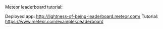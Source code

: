 Meteor leaderboard tutorial:

Deployed app: http://lightness-of-being-leaderboard.meteor.com/
Tutorial: https://www.meteor.com/examples/leaderboard 

